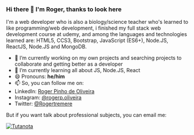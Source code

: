 ### Hi there 👋 I'm Roger, thanks to look here

I'm a web developer who is also a biology/science teacher who's  learned to like programming/web development, i finished my full stack web development course at udemy, and among the languages and technologies learned are:
HTML5, CCS3, Bootstrap, JavaScript (ES6+), Node.JS, ReactJS, Node.JS and MongoDB.

- 🔭 I’m currently working on my own projects and searching projects to collaborate and getting better as a developer
- 🌱 I’m currently learning all about JS, Node.JS, React
- 😄 Pronouns: **he/him**
- 📫 So, you can follow me on:
- LinkedIn: <a href="https://www.linkedin.com/in/roger-oliveira-796656143/">Roger Pinho de Oliveira</a>
- Instagram: <a href="https://www.instagram.com/rogerp.oliveira/">@rogerp.oliveira</a>
- Twitter: <a href="https://twitter.com/Rogertremere">@Rogertremere</a>

But if you want talk about professional subjects, you can email me:

<a href="mailto:rogeroliveira@tutanota.com"><img alt="Tutanota" src="https://img.shields.io/badge/Email-0078D4?style=for-the-badge&logo=tutanota&logoColor=red" /></a>
